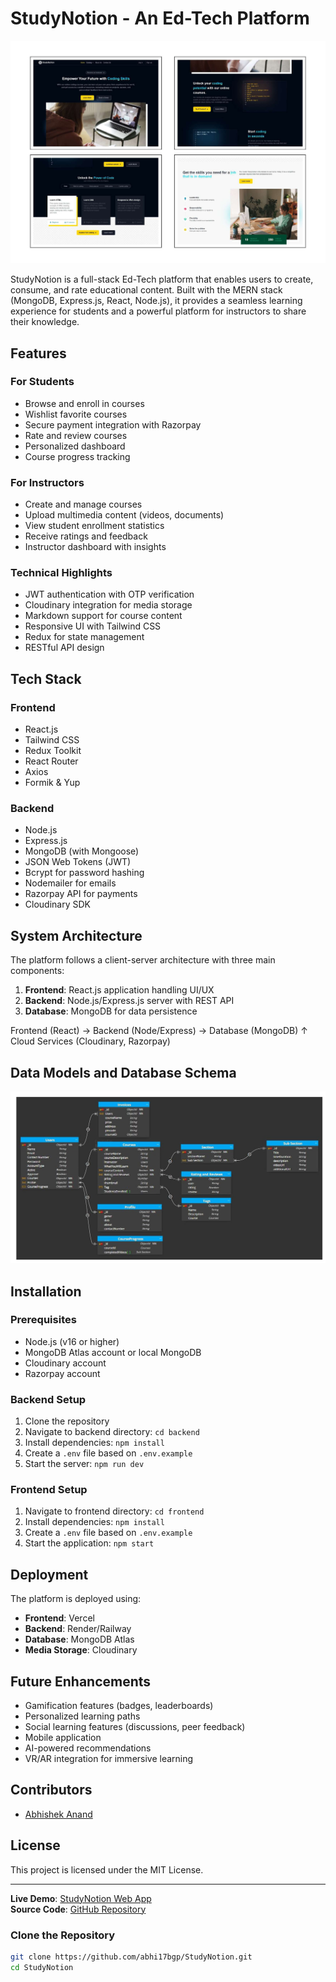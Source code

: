 # StudyNotion - An Ed-Tech Platform
![StudyNotion Screenshot](https://github.com/abhi17bgp/StudyNotion/blob/main/src/assets/screencapture-studynotion-frontend-abhi17bgps-projects-vercel-app-2025-06-13-19_01_48%20-%20converted_page-0001_page-0001.jpg)

StudyNotion is a full-stack Ed-Tech platform that enables users to create, consume, and rate educational content. Built with the MERN stack (MongoDB, Express.js, React, Node.js), it provides a seamless learning experience for students and a powerful platform for instructors to share their knowledge.

## Features

### For Students
- Browse and enroll in courses
- Wishlist favorite courses
- Secure payment integration with Razorpay
- Rate and review courses
- Personalized dashboard
- Course progress tracking

### For Instructors
- Create and manage courses
- Upload multimedia content (videos, documents)
- View student enrollment statistics
- Receive ratings and feedback
- Instructor dashboard with insights

### Technical Highlights
- JWT authentication with OTP verification
- Cloudinary integration for media storage
- Markdown support for course content
- Responsive UI with Tailwind CSS
- Redux for state management
- RESTful API design

## Tech Stack

### Frontend
- React.js
- Tailwind CSS
- Redux Toolkit
- React Router
- Axios
- Formik & Yup

### Backend
- Node.js
- Express.js
- MongoDB (with Mongoose)
- JSON Web Tokens (JWT)
- Bcrypt for password hashing
- Nodemailer for emails
- Razorpay API for payments
- Cloudinary SDK

## System Architecture

The platform follows a client-server architecture with three main components:

1. **Frontend**: React.js application handling UI/UX
2. **Backend**: Node.js/Express.js server with REST API
3. **Database**: MongoDB for data persistence

   
Frontend (React) → Backend (Node/Express) → Database (MongoDB)
↑
Cloud Services (Cloudinary, Razorpay)

## Data Models and Database Schema
![database](https://github.com/abhi17bgp/StudyNotion/blob/main/src/assets/Screenshot%202025-06-13%20210323%20(2).jpg)


## Installation

### Prerequisites
- Node.js (v16 or higher)
- MongoDB Atlas account or local MongoDB
- Cloudinary account
- Razorpay account

### Backend Setup
1. Clone the repository
2. Navigate to backend directory: `cd backend`
3. Install dependencies: `npm install`
4. Create a `.env` file based on `.env.example`
5. Start the server: `npm run dev`

### Frontend Setup
1. Navigate to frontend directory: `cd frontend`
2. Install dependencies: `npm install`
3. Create a `.env` file based on `.env.example`
4. Start the application: `npm start`

## Deployment

The platform is deployed using:
- **Frontend**: Vercel
- **Backend**: Render/Railway
- **Database**: MongoDB Atlas
- **Media Storage**: Cloudinary

## Future Enhancements
- Gamification features (badges, leaderboards)
- Personalized learning paths
- Social learning features (discussions, peer feedback)
- Mobile application
- AI-powered recommendations
- VR/AR integration for immersive learning

## Contributors

- [Abhishek Anand](https://github.com/abhi17bgp)

## License

This project is licensed under the MIT License.

---

**Live Demo**: [StudyNotion Web App]([https://study-notion-two-phi.vercel.app/])  
**Source Code**: [GitHub Repository](https://github.com/abhi17bgp/StudyNotion)




### Clone the Repository
```bash
git clone https://github.com/abhi17bgp/StudyNotion.git
cd StudyNotion



